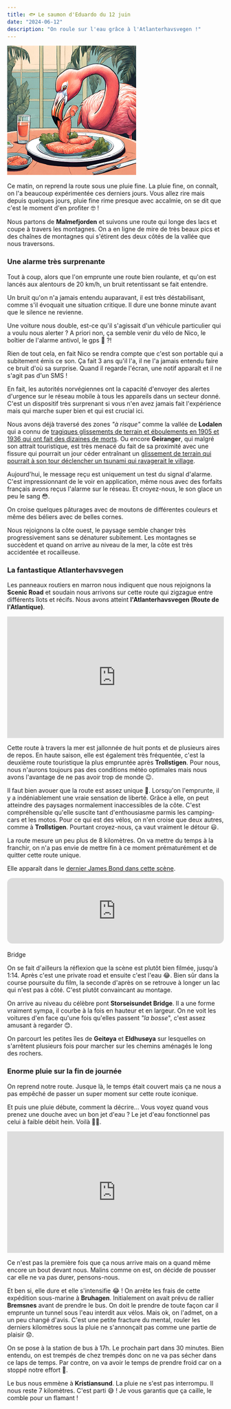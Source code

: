```yaml
---
title: 🐟 Le saumon d'Eduardo du 12 juin
date: "2024-06-12"
description: "On roule sur l'eau grâce à l'Atlanterhavsvegen !"
---
```


![Saumon d'Eduardo](../saumon_eduardo.png)

Ce matin, on reprend la route sous une pluie fine. La pluie fine, on connaît, on l'a beaucoup expérimentée ces derniers jours. Vous allez rire mais depuis quelques jours, pluie fine rime presque avec accalmie, on se dit que c'est le moment d'en profiter 🤓 !

Nous partons de **Malmefjorden** et suivons une route qui longe des lacs et coupe à travers les montagnes. On a en ligne de mire de très beaux pics et des chaînes de montagnes qui s'étirent des deux côtés de la vallée que nous traversons.

### Une alarme très surprenante

Tout à coup, alors que l'on emprunte une route bien roulante, et qu'on est lancés aux alentours de 20 km/h, un bruit retentissant se fait entendre. 

Un bruit qu'on n'a jamais entendu auparavant, il est très déstabilisant, comme s'il évoquait une situation critique. Il dure une bonne minute avant que le silence ne revienne.

Une voiture nous double, est-ce qu'il s'agissait d'un véhicule particulier qui a voulu nous alerter ? A priori non, ça semble venir du vélo de Nico, le boîtier de l'alarme antivol, le gps 🤔 ?!

Rien de tout cela, en fait Nico se rendra compte que c'est son portable qui a subitement émis ce son. Ça fait 3 ans qu'il l'a, il ne l'a jamais entendu faire ce bruit d'où sa surprise. Quand il regarde l'écran, une notif apparaît et il ne s'agit pas d'un SMS !

En fait, les autorités norvégiennes ont la capacité d'envoyer des alertes d'urgence sur le réseau mobile à tous les appareils dans un secteur donné. C'est un dispositif très surprenant si vous n'en avez jamais fait l'expérience mais qui marche super bien et qui est crucial ici.

Nous avons déjà traversé des zones *"à risque"* comme la vallée de **Lodalen** qui a connu de [tragiques glissements de terrain et éboulements en 1905 et 1936 qui ont fait des dizaines de morts](https://www.lifeinnorway.net/lovatnet-the-beauty-spot-with-a-tragic-history/). Ou encore **Geiranger**, qui malgré son attrait touristique, est très menacé du fait de sa proximité avec une fissure qui pourrait un jour céder entraînant un [glissement de terrain qui pourrait à son tour déclencher un tsunami qui ravagerait le village](https://www.nationalgeographic.fr/environnement/catatrophe-naturelle-un-tsunami-vague-de-100-metres-de-haut-devrait-engloutir-ce-paisible-village-norvegien).

Aujourd'hui, le message reçu est uniquement un test du signal d'alarme. C'est impressionnant de le voir en application, même nous avec des forfaits français avons reçus l'alarme sur le réseau. Et croyez-nous, le son glace un peu le sang 😳. 

On croise quelques pâturages avec de moutons de différentes couleurs et même des béliers avec de belles cornes.

Nous rejoignons la côte ouest, le paysage semble changer très progressivement sans se dénaturer subitement. Les montagnes se succèdent et quand on arrive au niveau de la mer, la côte est très accidentée et rocailleuse.

### La fantastique Atlanterhavsvegen

Les panneaux routiers en marron nous indiquent que nous rejoignons la **Scenic Road** et soudain nous arrivons sur cette route qui zigzague entre différents îlots et récifs. Nous avons atteint **l'Atlanterhavsvegen (Route de l'Atlantique)**.

<div style="width: 100%; height: 0; position: relative; padding-bottom: 56%;"><iframe src="https://giphy.com/embed/b8RfbQFaOs1rO10ren" style="top: 0; left: 0; width: 100%; height: 100%; position: absolute; border: 0;" allowfullscreen scrolling="no" allow="encrypted-media;" class="giphy-embed"></iframe></div>

Cette route à travers la mer est jallonnée de huit ponts et de plusieurs aires de repos. En haute saison, elle est également très fréquentée, c'est la deuxième route touristique la plus empruntée après **Trollstigen**. Pour nous, nous n'aurons toujours pas des conditions météo optimales mais nous avons l'avantage de ne pas avoir trop de monde 😉.

Il faut bien avouer que la route est assez unique 🌉. Lorsqu'on l'emprunte, il y a indéniablement une vraie sensation de liberté. Grâce à elle, on peut atteindre des paysages normalement inaccessibles de la côte. C'est compréhensible qu'elle suscite tant d'enthousiasme parmis les camping-cars et les motos. Pour ce qui est des vélos, on n'en croise que deux autres, comme à **Trollstigen**. Pourtant croyez-nous, ça vaut vraiment le détour 😃.

La route mesure un peu plus de 8 kilomètres. On va mettre du temps à la franchir, on n'a pas envie de mettre fin à ce moment prématurément et de quitter cette route unique.

Elle apparaît dans le [dernier James Bond dans cette scène](https://youtu.be/12dH7g39kHE?si=vbnE-38sbb7MhrwG).

<iframe style="border-radius:12px" src="https://open.spotify.com/embed/track/19LTCwCTXO2ZTCYRcQNO3K?utm_source=generator" width="100%" height="152" frameBorder="0" allow="autoplay; clipboard-write; encrypted-media; picture-in-picture" loading="lazy"></iframe>

 Bridge

On se fait d'ailleurs la réflexion que la scène est plutôt bien filmée, jusqu'à 1:14. Après c'est une private road et ensuite c'est l'eau 😂. Bien sûr dans la course poursuite du film, la seconde d'après on se retrouve à longer un lac qui n'est pas à côté. C'est plutôt convaincant au montage.

On arrive au niveau du célèbre pont **Storseisundet Bridge**. Il a une forme vraiment sympa, il courbe à la fois en hauteur et en largeur. On ne voit les voitures d'en face qu'une fois qu'elles passent *"la bosse*", c'est assez amusant à regarder 😊.

On parcourt les petites îles de **Geitøya** et **Eldhusøya** sur lesquelles on s'arrêtent plusieurs fois pour marcher sur les chemins aménagés le long des rochers.

### Enorme pluie sur la fin de journée 

On reprend notre route. Jusque là, le temps était couvert mais ça ne nous a pas empêché de passer un super moment sur cette route iconique. 

Et puis une pluie débute, comment la décrire... Vous voyez quand vous prenez une douche avec un bon jet d'eau ? Le jet d'eau fonctionnel pas celui à faible débit hein. Voilà 🚿😅. 

<div style="width: 100%; height: 0; position: relative; padding-bottom: 56%;"><iframe src="https://giphy.com/embed/RR4l7LBradoTcbQljJ
" style="top: 0; left: 0; width: 100%; height: 100%; position: absolute; border: 0;" allowfullscreen scrolling="no" allow="encrypted-media;" class="giphy-embed"></iframe></div>

Ce n'est pas la première fois que ça nous arrive mais on a quand même encore un bout devant nous. Malins comme on est, on décide de pousser car elle ne va pas durer, pensons-nous. 

Et ben si, elle dure et elle s'intensifie 😂 ! On arrête les frais de cette expédition sous-marine à **Bruhagen**. Initialement on avait prévu de rallier **Bremsnes** avant de prendre le bus. On doit le prendre de toute façon car il emprunte un tunnel sous l'eau interdit aux vélos. Mais ok, on l'admet, on a un peu changé d'avis. C'est une petite fracture du mental, rouler les derniers kilomètres sous la pluie ne s'annonçait pas comme une partie de plaisir 😟.

On se pose à la station de bus à 17h. Le prochain part dans 30 minutes. Bien entendu, on est trempés de chez trempés donc on ne va pas sécher dans ce laps de temps. Par contre, on va avoir le temps de prendre froid car on a stoppé notre effort 😬.

Le bus nous emmène à **Kristiansund**. La pluie ne s'est pas interrompu. Il nous reste 7 kilomètres. C'est parti 😅 ! Je vous garantis que ça caille, le comble pour un flamant !
 